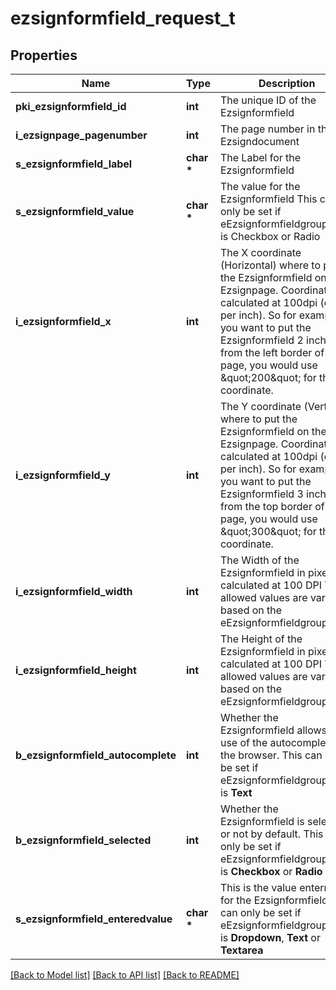 # ezsignformfield_request_t

## Properties
Name | Type | Description | Notes
------------ | ------------- | ------------- | -------------
**pki_ezsignformfield_id** | **int** | The unique ID of the Ezsignformfield | [optional] 
**i_ezsignpage_pagenumber** | **int** | The page number in the Ezsigndocument | 
**s_ezsignformfield_label** | **char \*** | The Label for the Ezsignformfield | 
**s_ezsignformfield_value** | **char \*** | The value for the Ezsignformfield  This can only be set if eEzsignformfieldgroupType is Checkbox or Radio | [optional] 
**i_ezsignformfield_x** | **int** | The X coordinate (Horizontal) where to put the Ezsignformfield on the Ezsignpage.  Coordinate is calculated at 100dpi (dot per inch). So for example, if you want to put the Ezsignformfield 2 inches from the left border of the page, you would use \&quot;200\&quot; for the X coordinate. | 
**i_ezsignformfield_y** | **int** | The Y coordinate (Vertical) where to put the Ezsignformfield on the Ezsignpage.  Coordinate is calculated at 100dpi (dot per inch). So for example, if you want to put the Ezsignformfield 3 inches from the top border of the page, you would use \&quot;300\&quot; for the Y coordinate. | 
**i_ezsignformfield_width** | **int** | The Width of the Ezsignformfield in pixels calculated at 100 DPI  The allowed values are varying based on the eEzsignformfieldgroupType.  | eEzsignformfieldgroupType | Valid values | | ------------------------- | ------------ | | Checkbox                  | 22           | | Dropdown                  | 22-65535     | | Radio                     | 22           | | Text                      | 22-65535     | | Textarea                  | 22-65535     | | 
**i_ezsignformfield_height** | **int** | The Height of the Ezsignformfield in pixels calculated at 100 DPI  The allowed values are varying based on the eEzsignformfieldgroupType.  | eEzsignformfieldgroupType | Valid values | | ------------------------- | ------------ | | Checkbox                  | 22           | | Dropdown                  | 22           | | Radio                     | 22           | | Text                      | 22           | | Textarea                  | 22-65535     |  | 
**b_ezsignformfield_autocomplete** | **int** | Whether the Ezsignformfield allows the use of the autocomplete of the browser.  This can only be set if eEzsignformfieldgroupType is **Text** | [optional] 
**b_ezsignformfield_selected** | **int** | Whether the Ezsignformfield is selected or not by default.  This can only be set if eEzsignformfieldgroupType is **Checkbox** or **Radio** | [optional] 
**s_ezsignformfield_enteredvalue** | **char \*** | This is the value enterred for the Ezsignformfield  This can only be set if eEzsignformfieldgroupType is **Dropdown**, **Text** or **Textarea** | [optional] 

[[Back to Model list]](../README.md#documentation-for-models) [[Back to API list]](../README.md#documentation-for-api-endpoints) [[Back to README]](../README.md)


